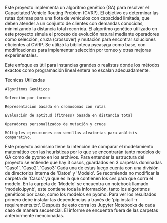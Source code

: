 Este proyecto implementa un algoritmo genético (GA) para resolver el Capacitated Vehicle Routing Problem (CVRP). El objetivo es determinar las rutas óptimas para una flota de vehículos con capacidad limitada, que deben atender a un conjunto de clientes con demandas conocidas, minimizando la distancia total recorrida.
El algoritmo genético utilizado en este proyecto simula el proceso de evolución natural mediante operadores como selección, cruza (crossover) y mutación para encontrar soluciones eficientes al CVRP. Se utilizó la biblioteca pyeasyga como base, con modificaciones para implementar selección por torneo y otras mejoras experimentales.

Este enfoque es útil para instancias grandes o realistas donde los métodos exactos como programación lineal entera no escalan adecuadamente.

Técnicas Utilizadas

    Algoritmos Genéticos 

    Selección por torneo

    Representación basada en cromosomas con rutas

    Evaluación de aptitud (fitness) basada en distancia total

    Operadores personalizados de mutación y cruce

    Múltiples ejecuciones con semillas aleatorias para análisis comparativo.

    
  Este proyecto asimismo tiene la intención de comparar el modelamiento matemático con las heurísticas por lo que se encontrarán tanto modelos de GA como de pyomo en los archivos. Para entender la estructura del proyecto se entiende que hay 3 casos, guardados en 3 carpetas dominadas 'Caso1', 'Caso2', 'Caso3'
  Cada una de estas luego cuenta con una división de directorios interna de 'Datos' y 'Modelo'. Se recomienda no modificar la carpeta de 'Casos' ya que es la que contienen los cvs para que corra el modelo. En la carpeta de 'Modelo' se encuentra un notebook llamado 'modelo.ipynb', este contiene toda la información,
  tanto los algoritmos genéticos por caso, como los modelos en pyomo. Para ver los resultados primero debe instalar las dependencias a través de 'pip install -r requirements.txt'. Después de esto corra los Jupyter Notebooks de cada caso de manera secuencial. El informe se encuentra fuera de las carpetas anteriormente mencionadas. 
